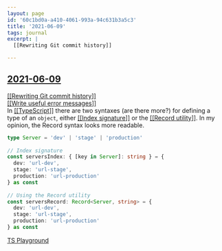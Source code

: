 ```yaml
---
layout: page
id: '60c1bd0a-a410-4061-993a-94c631b3a5c3'
title: '2021-06-09'
tags: journal
excerpt: |
  [[Rewriting Git commit history]]

---
```

  
<h2 class="text-3xl font-semibold mb-4"><a class="rounded-sm focus:outline-none focus:ring-2 focus:ring-offset-2 dark:focus:ring-offset-gray-900 dark:focus:ring-pink-400 focus:ring-pink-700" href="/journals/2021-06-09">2021-06-09</a></h2>

<div class="space-y-3">
<div class="element-block ml-0"><div class="flex-1"><a class="text-teal-700 dark:text-teal-400 rounded-sm group focus:outline-none focus:ring-2 focus:ring-offset-2 dark:focus:ring-offset-gray-900 dark:focus:ring-pink-400 focus:ring-pink-700" href="/pages/rewriting-git-commit-history"><span class="text-gray-300 dark:text-gray-500 group-hover:text-teal-900">[[</span>Rewriting Git commit history<span class="text-gray-300 dark:text-gray-500 group-hover:text-teal-900">]]</span></a></div></div>

<div class="element-block ml-0"><div class="flex-1"><a class="text-teal-700 dark:text-teal-400 rounded-sm group focus:outline-none focus:ring-2 focus:ring-offset-2 dark:focus:ring-offset-gray-900 dark:focus:ring-pink-400 focus:ring-pink-700" href="/pages/write-useful-error-messages"><span class="text-gray-300 dark:text-gray-500 group-hover:text-teal-900">[[</span>Write useful error messages<span class="text-gray-300 dark:text-gray-500 group-hover:text-teal-900">]]</span></a></div></div>

<div class="element-block ml-0"><div class="flex-1">In <a class="text-teal-700 dark:text-teal-400 rounded-sm group focus:outline-none focus:ring-2 focus:ring-offset-2 dark:focus:ring-offset-gray-900 dark:focus:ring-pink-400 focus:ring-pink-700" href="/pages/typescript"><span class="text-gray-300 dark:text-gray-500 group-hover:text-teal-900">[[</span>TypeScript<span class="text-gray-300 dark:text-gray-500 group-hover:text-teal-900">]]</span></a> there are two syntaxes (are there more?) for defining a type of an <code>object</code>, either <a class="text-teal-700 dark:text-teal-400 rounded-sm group focus:outline-none focus:ring-2 focus:ring-offset-2 dark:focus:ring-offset-gray-900 dark:focus:ring-pink-400 focus:ring-pink-700" href="/pages/index-signature"><span class="text-gray-300 dark:text-gray-500 group-hover:text-teal-900">[[</span>Index signature<span class="text-gray-300 dark:text-gray-500 group-hover:text-teal-900">]]</span></a> or the <a class="text-teal-700 dark:text-teal-400 rounded-sm group focus:outline-none focus:ring-2 focus:ring-offset-2 dark:focus:ring-offset-gray-900 dark:focus:ring-pink-400 focus:ring-pink-700" href="/pages/record-utility"><span class="text-gray-300 dark:text-gray-500 group-hover:text-teal-900">[[</span>Record utility<span class="text-gray-300 dark:text-gray-500 group-hover:text-teal-900">]]</span></a>. In my opinion, the Record syntax looks more readable.</div></div>

<div class="element-block ml-4"><div class="flex-1">

```ts
type Server = 'dev' | 'stage' | 'production'
	  
// Index signature
const serversIndex: { [key in Server]: string } = {
  dev: 'url-dev',
  stage: 'url-stage',
  production: 'url-production'
} as const
	  
// Using the Record utility
const serversRecord: Record<Server, string> = {
  dev: 'url-dev',
  stage: 'url-stage',
  production: 'url-production'
} as const
```

</div></div>

<div class="element-block ml-4"><div class="flex-1"><a class="text-indigo-600 dark:text-indigo-400 rounded-sm focus:outline-none focus:ring-2 focus:ring-offset-2 dark:focus:ring-offset-gray-900 dark:focus:ring-pink-400 focus:ring-pink-700" href="https://www.typescriptlang.org/play?#code/C4TwDgpgBAyhBOA3BUC8UDkATCiNQB9MBnYAQwHMJ8iMx4B7LAVwGNgBLBgOwwCg+rHqSjEEyeMQBcUAN5QA2gGsIIKB26xxCALozS8DRSgBfNHL5QoORDIzN4AGwC0NjABpLo8lTsOXpJTUnlb0TGycPH5OzmEs7Fy8fGZkxFBC3KQCGSJiSAgAotyIHIzcALYQ3MDSUABKEELwWAA8cPnw7t6G3BQAfOayXjbRLm4h3kGjzoFUHl5xEYnTiwk8-ClpOcAA3HxAA" target="_blank" rel="noopener noreferrer">TS Playground</a></div></div>


</div>


